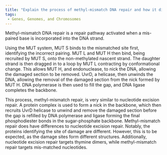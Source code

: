 ```yaml
---
title: "Explain the process of methyl-mismatch DNA repair and how it differs from nucleotide excision repair."
tags:
 - Genes, Genomes, and Chromosomes
---
```

Methyl-mismatch DNA repair is a repair pathway activated when a mis-paired base is incorporated into the DNA strand.  

Using the MUT system, MUT S binds to the mismatched site first, identifying the incorrect pairing. MUT L and MUT H then bind, being recruited by MUT S, onto the non-methylated nascent strand. 
The daughter strand is then dragged in to a loop by MUT L contracting by conformational change. This allows MUT H, and endonuclease, to nick the DNA, allowing the damaged section to be removed. 
UvrD, a helicase, then unwinds the DNA, allowing the removal of the damaged section from the nick formed by MUT H. DNA polymerase is then used to fill the gap, and DNA ligase completes the backbone.

This process, methyl-mismatch repair, is very similar to nucleotide excision repair. A protein complex is used to form a nick in the backbone, which then recruits UvrD helicase to unwind and remove the damaged section before the gap is refilled by DNA polymerase and ligase forming the final phosphodiester bonds in the sugar-phosphate backbone. 
Methyl-mismatch repair does have differences to nucleotide excision repair. Notably, the proteins identifying the site of damage are different. However, this is to be expected, as the damage sites form different structures. Additionally, nucleotide excision repair targets thymine dimers, while methyl-mismatch repair targets mis-matched nucleotides. 
